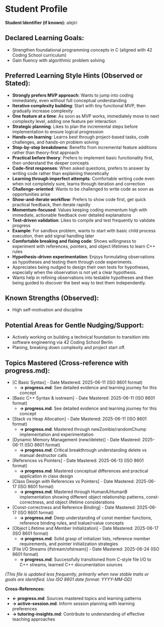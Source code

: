 <!-- Memory Bank File: Student Profile -->
<!-- Purpose: Long-term, relatively static information about a student -->
<!-- Update Frequency: When new stable traits or goals are identified -->
<!-- Cross-references: →progress.md (mastered topics), →active-session.md (current context) -->

# Student Profile

**Student Identifier (if known):** alejiri

## Declared Learning Goals:
- Strengthen foundational programming concepts in C (aligned with 42 Coding School curriculum)
- Gain fluency with algorithmic problem solving

## Preferred Learning Style Hints (Observed or Stated):
- **Strongly prefers MVP approach**: Wants to jump into coding immediately, even without full conceptual understanding
- **Iterative complexity building**: Start with tiny functional MVP, then gradually increase complexity
- **One feature at a time**: As soon as MVP works, immediately move to next complexity level, adding one feature per interaction
- **Strategic planning**: Likes to plan the incremental steps before implementation to ensure logical progression
- **Hands-on learning**: Learns best through project-based tasks, code challenges, and hands-on problem solving
- **Step-by-step breakdowns**: Benefits from incremental feature additions rather than theory-first approach
- **Practical before theory**: Prefers to implement basic functionality first, then understand the deeper concepts
- **Code-first responses**: When asked questions, prefers to answer by writing code rather than explaining theoretically
- **Learning through imperfect attempts**: Comfortable writing code even when not completely sure, learns through iteration and correction
- **Challenge-oriented**: Wants to be challenged to write code as soon as opportunities arise
- **Show-and-iterate workflow**: Prefers to show code first, get quick practical feedback, then iterate rapidly
- **Momentum-focused**: Values keeping coding momentum high with immediate, actionable feedback over detailed explanations
- **Test-driven validation**: Likes to compile and test frequently to validate progress
- **Example**: For sandbox problem, wants to start with basic child process execution, then add signal handling later
- **Comfortable breaking and fixing code**: Shows willingness to experiment with references, pointers, and object lifetimes to learn C++ rules
- **Hypothesis-driven experimentation**: Enjoys formulating observations as hypotheses and testing them through code experiments.
- Appreciates being nudged to design their own tests for hypotheses, especially when the observation is not yet a clear hypothesis.
- Wants help in refining observations into testable hypotheses and then being guided to discover the best way to test them independently.

## Known Strengths (Observed):
- High self-motivation and discipline

## Potential Areas for Gentle Nudging/Support:
- Actively working on building a technical foundation to transition into software engineering via 42 Coding School Berlin
- Planing, breaking down complexity and project start off.

## Topics Mastered (Cross-reference with progress.md):
- [C Basic Syntax] - Date Mastered: 2025-06-11 (ISO 8601 format)
  - **→ progress.md**: See detailed evidence and learning journey for this concept
- [Basic C++ Syntax & iostream] - Date Mastered: 2025-06-11 (ISO 8601 format)
  - **→ progress.md**: See detailed evidence and learning journey for this concept
- [Stack vs Heap Allocation] - Date Mastered: 2025-06-11 (ISO 8601 format)
  - **→ progress.md**: Mastered through newZombie/randomChump implementation and experimentation
- [Dynamic Memory Management (new/delete)] - Date Mastered: 2025-06-11 (ISO 8601 format)
  - **→ progress.md**: Critical breakthrough understanding delete vs manual destructor calls
- [References vs Pointers] - Date Mastered: 2025-06-13 (ISO 8601 format)
  - **→ progress.md**: Mastered conceptual differences and practical application in class design
- [Class Design with References vs Pointers] - Date Mastered: 2025-06-17 (ISO 8601 format)
  - **→ progress.md**: Mastered through HumanA/HumanB implementation showing different object relationship patterns, const-correctness, and object lifetime considerations
- [Const-correctness and Reference Binding] - Date Mastered: 2025-06-17 (ISO 8601 format)
  - **→ progress.md**: Deep understanding of const member functions, reference binding rules, and lvalue/rvalue concepts
- [Object Lifetime and Member Initialization] - Date Mastered: 2025-06-17 (ISO 8601 format)
  - **→ progress.md**: Solid grasp of initializer lists, reference member requirements, and pointer initialization strategies
- [File I/O Streams (ifstream/ofstream)] - Date Mastered: 2025-06-24 (ISO 8601 format)
  - **→ progress.md**: Successfully transitioned from C-style file I/O to C++ streams, learned C++ documentation sources

*(This file is updated less frequently, primarily when new stable traits or goals are identified. Use ISO 8601 date format: YYYY-MM-DD)*

**Cross-References:**
- **← progress.md**: Sources mastered topics and learning patterns
- **→ active-session.md**: Inform session planning with learning preferences
- **→ tutoring-insights.md**: Contribute to understanding of effective teaching approaches
